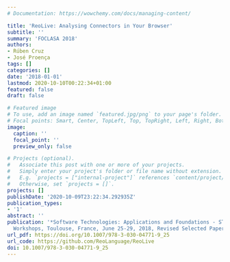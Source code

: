 ```yaml
---
# Documentation: https://wowchemy.com/docs/managing-content/

title: 'ReoLive: Analysing Connectors in Your Browser'
subtitle: ''
summary: 'FOCLASA 2018'
authors:
- Rúben Cruz
- José Proença
tags: []
categories: []
date: '2018-01-01'
lastmod: 2020-10-10T00:22:34+01:00
featured: false
draft: false

# Featured image
# To use, add an image named `featured.jpg/png` to your page's folder.
# Focal points: Smart, Center, TopLeft, Top, TopRight, Left, Right, BottomLeft, Bottom, BottomRight.
image:
  caption: ''
  focal_point: ''
  preview_only: false

# Projects (optional).
#   Associate this post with one or more of your projects.
#   Simply enter your project's folder or file name without extension.
#   E.g. `projects = ["internal-project"]` references `content/project/deep-learning/index.md`.
#   Otherwise, set `projects = []`.
projects: []
publishDate: '2020-10-09T23:22:34.292935Z'
publication_types:
- '1'
abstract: ''
publication: '*Software Technologies: Applications and Foundations - STAF 2018 Collocated
  Workshops, Toulouse, France, June 25-29, 2018, Revised Selected Papers*'
url_pdf: https://doi.org/10.1007/978-3-030-04771-9_25
url_code: https://github.com/ReoLanguage/ReoLive
doi: 10.1007/978-3-030-04771-9_25
---
```

